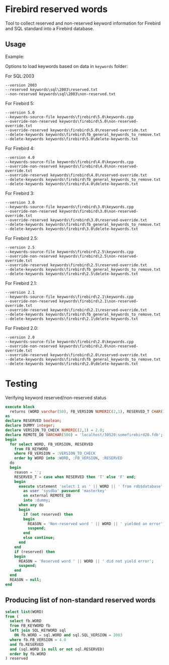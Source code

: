 Firebird reserved words
=======================

Tool to collect reserved and non-reserved keyword information for Firebird 
and SQL standard into a Firebird database.

Usage
-----

Example:

Options to load keywords based on data in `keywords` folder:

For SQL:2003

```
--version 2003
--reserved keywords\sql\2003\reserved.txt
--non-reserved keywords\sql\2003\non-reserved.txt
```

For Firebird 5:

```
--version 5.0 
--keywords-source-file keywords\firebird\5.0\keywords.cpp 
--override-non-reserved keywords\firebird\5.0\non-reserved-override.txt 
--override-reserved keywords\firebird\5.0\reserved-override.txt 
--delete-keywords keywords\firebird\fb_general_keywords_to_remove.txt 
--delete-keywords keywords\firebird\5.0\delete-keywords.txt 
```

For Firebird 4:

```
--version 4.0 
--keywords-source-file keywords\firebird\4.0\keywords.cpp 
--override-non-reserved keywords\firebird\4.0\non-reserved-override.txt 
--override-reserved keywords\firebird\4.0\reserved-override.txt 
--delete-keywords keywords\firebird\fb_general_keywords_to_remove.txt 
--delete-keywords keywords\firebird\4.0\delete-keywords.txt 
```

For Firebird 3:

```
--version 3.0 
--keywords-source-file keywords\firebird\3.0\keywords.cpp 
--override-non-reserved keywords\firebird\3.0\non-reserved-override.txt 
--override-reserved keywords\firebird\3.0\reserved-override.txt 
--delete-keywords keywords\firebird\fb_general_keywords_to_remove.txt 
--delete-keywords keywords\firebird\3.0\delete-keywords.txt 
```

For Firebird 2.5:

```
--version 2.5 
--keywords-source-file keywords\firebird\2.5\keywords.cpp 
--override-non-reserved keywords\firebird\2.5\non-reserved-override.txt 
--override-reserved keywords\firebird\2.5\reserved-override.txt 
--delete-keywords keywords\firebird\fb_general_keywords_to_remove.txt 
--delete-keywords keywords\firebird\2.5\delete-keywords.txt 
```

For Firebird 2.1:

```
--version 2.1 
--keywords-source-file keywords\firebird\2.1\keywords.cpp 
--override-non-reserved keywords\firebird\2.1\non-reserved-override.txt 
--override-reserved keywords\firebird\2.1\reserved-override.txt 
--delete-keywords keywords\firebird\fb_general_keywords_to_remove.txt 
--delete-keywords keywords\firebird\2.1\delete-keywords.txt 
```

For Firebird 2.0:

```
--version 2.0 
--keywords-source-file keywords\firebird\2.0\keywords.cpp 
--override-non-reserved keywords\firebird\2.0\non-reserved-override.txt 
--override-reserved keywords\firebird\2.0\reserved-override.txt 
--delete-keywords keywords\firebird\fb_general_keywords_to_remove.txt 
--delete-keywords keywords\firebird\2.0\delete-keywords.txt 
```

Testing
=======

Verifying keyword reserved/non-reserved status

```sql
execute block
  returns (WORD varchar(50), FB_VERSION NUMERIC(2,1), RESERVED_T CHAR(1), REASON varchar(100))
as
declare RESERVED boolean;
declare DUMMY integer;
declare VERSION_TO_CHECK NUMERIC(2,1) = 2.0;
declare REMOTE_DB VARCHAR(500) = 'localhost/30520:somefirebird20.fdb';
begin
  for select WORD, FB_VERSION, RESERVED 
    from FB_KEYWORD 
    where FB_VERSION = :VERSION_TO_CHECK
    order by WORD into :WORD, :FB_VERSION, :RESERVED
  do
  begin
    reason = '';
    RESERVED_T = case when RESERVED then 'T' else 'F' end;
    begin
      execute statement 'select 1 as ' || WORD || ' from rdb$database' 
        as user 'sysdba' password 'masterkey'
        on external REMOTE_DB
        into :dummy;
      when any do
      begin
        if (not reserved) then
        begin
          REASON = 'Non-reserved word ' || WORD || ' yielded an error';
          suspend;
        end
        else continue;
      end
    end
    if (reserved) then
    begin
      REASON = 'Reserved word ' || WORD || ' did not yield error';
      suspend;
    end
  end
  REASON = null;
end
```

Producing list of non-standard reserved words
---------------------------------------------

```sql
select list(WORD)
from (
  select fb.WORD
  from FB_KEYWORD fb
  left join SQL_KEYWORD sql
    ON fb.WORD = sql.WORD and sql.SQL_VERSION = 2003
  where fb.FB_VERSION = 4.0
  and fb.RESERVED
  and (sql.WORD is null or not sql.RESERVED)
  order by fb.WORD
) reserved
```
